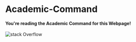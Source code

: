 # Academic-Command

#### You're reading the Academic Command for this Webpage!
![stack Overflow](http://lmsotfy.com/so.png)
